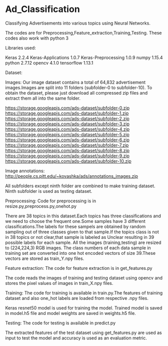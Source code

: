 # Ad_Classification
Classifying Advertisements into various topics using Neural Networks.

The codes are for Preprocessing,Feature_extraction,Training,Testing.
These codes also work with python 3

Libraries used:

Keras	2.2.4
Keras-Applications	1.0.7
Keras-Preprocessing	1.0.9
numpy                   1.15.4
python                  2.7.12
opencv                  4.1.0
tensorflow              1.13.1

Dataset:

Images:
Our image dataset contains a total of 64,832 advertisement images.Images are split into 11 folders (subfolder-0 to subfolder-10).
To obtain the dataset, please just download all compressed zip files and extract them all into the same folder.

https://storage.googleapis.com/ads-dataset/subfolder-0.zip
https://storage.googleapis.com/ads-dataset/subfolder-1.zip
https://storage.googleapis.com/ads-dataset/subfolder-2.zip
https://storage.googleapis.com/ads-dataset/subfolder-3.zip
https://storage.googleapis.com/ads-dataset/subfolder-4.zip
https://storage.googleapis.com/ads-dataset/subfolder-5.zip
https://storage.googleapis.com/ads-dataset/subfolder-6.zip
https://storage.googleapis.com/ads-dataset/subfolder-7.zip
https://storage.googleapis.com/ads-dataset/subfolder-8.zip
https://storage.googleapis.com/ads-dataset/subfolder-9.zip
https://storage.googleapis.com/ads-dataset/subfolder-10.zip 

Image annotations:
http://people.cs.pitt.edu/~kovashka/ads/annotations_images.zip

All subfolders except ninth folder are combined to make training dataset.
Ninth subfolder is used as testing dataset.

Preprocessing:
Code for preprocessing is in resize.py,preprocess.py,onehot.py
 
There are 38 topics in this dataset.Each topics has three classifications and we need to choose the frequent one.Some samples have 3 different classifications.The labels for these sampels are obtained by random sampling out of three classes given to that sample.If the topics class is not in 38 topics or not clear,that sample is labeled as Unclear resulting in 39 possible labels for each sample.
All the images (training,testing) are resized to (224,224,3) RGB images.
The class numbers of each data sample in training set are converted into one hot encoded vectors of size 39.These vectors are stored as train_Y.npy files.

Feature extraction:
The code for feature extraction is in get_features.py

The code reads the images of training and testing dataset using opencv and stores the pixel values of images in train_X.npy files. 

Training:
The code for training is available in train.py.The features of training dataset and also one_hot labels are loaded from respective .npy files.

Keras resnet50 model is used for training the model.
Trained model is saved in model.h5 file and model weights are saved in weights.h5 file. 

Testing:
The code for testing is available in predict.py

The extracted features of the test dataset using get_features.py are used as input to test the model and accuracy is used as an evaluation metric.
